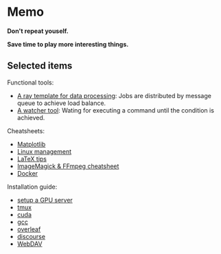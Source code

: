 # Memo

**Don't repeat youself.**

**Save time to play more interesting things.**

## Selected items

Functional tools:

- [A ray template for data processing](https://github.com/hughplay/memo/blob/master/code/startup/ray/run.py): Jobs are distributed by message queue to achieve load balance.
- [A watcher tool](https://github.com/hughplay/memo/blob/master/code/snippet/watcher.py): Wating for executing a command until the condition is achieved.

Cheatsheets:

- [Matplotlib](https://github.com/hughplay/memo/blob/master/code/snippet/drawing/notebook.py)
- [Linux management](https://github.com/hughplay/memo/blob/master/code/snippet/system.sh)
- [LaTeX tips](https://github.com/hughplay/memo/blob/master/code/snippet/latex.tex)
- [ImageMagick & FFmpeg cheatsheet](https://github.com/hughplay/memo/blob/master/code/snippet/imagemagick_ffmpeg.sh)
- [Docker](https://github.com/hughplay/memo/blob/master/scripts/docker.sh)

Installation guide:

- [setup a GPU server](https://github.com/hughplay/memo/blob/master/scripts/prepare_dl.sh)
- [tmux](https://github.com/hughplay/memo/blob/master/scripts/ubuntu/install-tmux.sh)
- [cuda](https://github.com/hughplay/memo/blob/master/scripts/centos/install-cuda.sh)
- [gcc](https://github.com/hughplay/memo/blob/master/scripts/centos/install-gcc.sh)
- [overleaf](https://github.com/hughplay/memo/blob/master/scripts/ubuntu/install_overleaf.sh)
- [discourse](https://github.com/hughplay/memo/blob/master/scripts/ubuntu/install_discourse.sh)
- [WebDAV](https://github.com/hughplay/memo/blob/master/scripts/ubuntu/install-webdav.sh)

